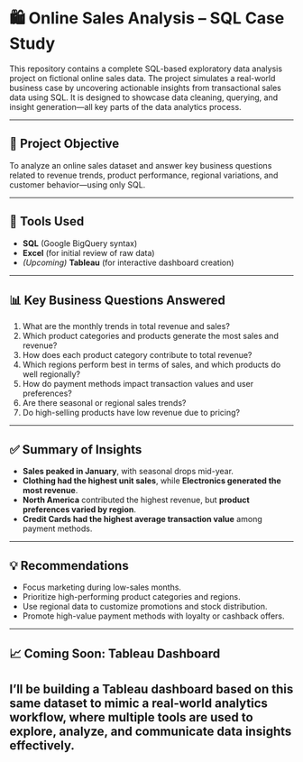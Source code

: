 # 🛍️ Online Sales Analysis – SQL Case Study

This repository contains a complete SQL-based exploratory data analysis project on fictional online sales data. The project simulates a real-world business case by uncovering actionable insights from transactional sales data using SQL. It is designed to showcase data cleaning, querying, and insight generation—all key parts of the data analytics process.

---

## 📌 Project Objective

To analyze an online sales dataset and answer key business questions related 
to revenue trends, product performance, regional variations, and customer behavior—using only SQL.

---

## 🔧 Tools Used

- **SQL** (Google BigQuery syntax)
- **Excel** (for initial review of raw data)
- *(Upcoming)* **Tableau** (for interactive dashboard creation)

---

## 📊 Key Business Questions Answered

1. What are the monthly trends in total revenue and sales?
2. Which product categories and products generate the most sales and revenue?
3. How does each product category contribute to total revenue?
4. Which regions perform best in terms of sales, and which products do well regionally?
5. How do payment methods impact transaction values and user preferences?
6. Are there seasonal or regional sales trends?
7. Do high-selling products have low revenue due to pricing?

---

## ✅ Summary of Insights

- **Sales peaked in January**, with seasonal drops mid-year.
- **Clothing had the highest unit sales**, while **Electronics generated the most revenue**.
- **North America** contributed the highest revenue, but **product preferences varied by region**.
- **Credit Cards had the highest average transaction value** among payment methods.

---

## 💡 Recommendations

- Focus marketing during low-sales months.
- Prioritize high-performing product categories and regions.
- Use regional data to customize promotions and stock distribution.
- Promote high-value payment methods with loyalty or cashback offers.

---

## 📈 Coming Soon: Tableau Dashboard

I’ll be building a Tableau dashboard based on this same dataset to mimic a **real-world analytics 
workflow**, where multiple tools are used to explore, analyze, and communicate data insights effectively.
---
